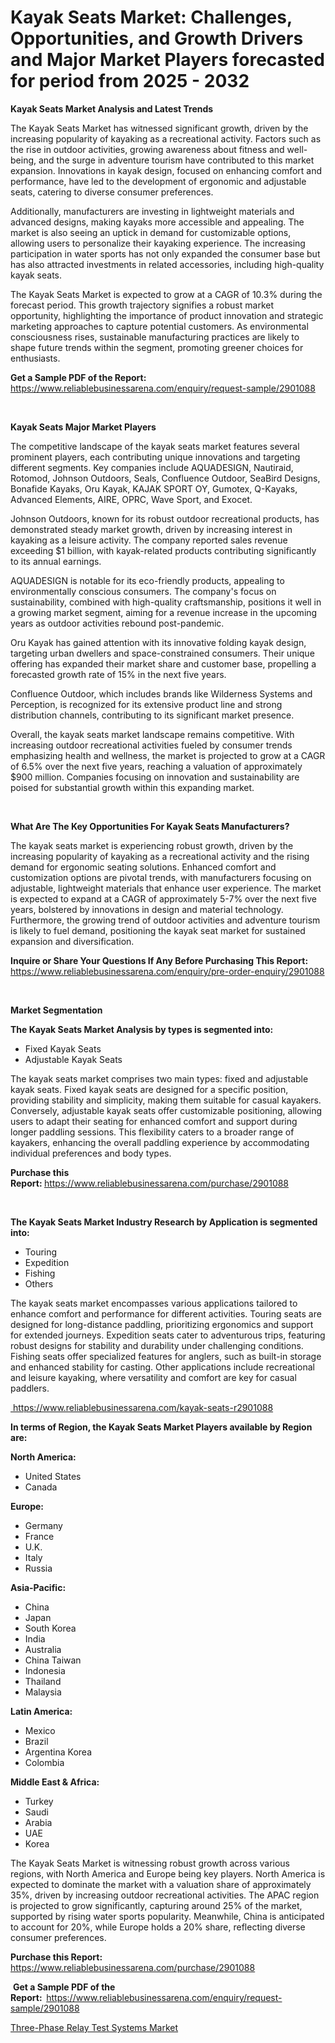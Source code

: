 <p><h1>Kayak Seats Market: Challenges, Opportunities, and Growth Drivers and Major Market Players forecasted for period from 2025 - 2032</h1></p><p><strong>Kayak Seats Market Analysis and Latest Trends</strong></p>
<p><p>The Kayak Seats Market has witnessed significant growth, driven by the increasing popularity of kayaking as a recreational activity. Factors such as the rise in outdoor activities, growing awareness about fitness and well-being, and the surge in adventure tourism have contributed to this market expansion. Innovations in kayak design, focused on enhancing comfort and performance, have led to the development of ergonomic and adjustable seats, catering to diverse consumer preferences.</p><p>Additionally, manufacturers are investing in lightweight materials and advanced designs, making kayaks more accessible and appealing. The market is also seeing an uptick in demand for customizable options, allowing users to personalize their kayaking experience. The increasing participation in water sports has not only expanded the consumer base but has also attracted investments in related accessories, including high-quality kayak seats.</p><p>The Kayak Seats Market is expected to grow at a CAGR of 10.3% during the forecast period. This growth trajectory signifies a robust market opportunity, highlighting the importance of product innovation and strategic marketing approaches to capture potential customers. As environmental consciousness rises, sustainable manufacturing practices are likely to shape future trends within the segment, promoting greener choices for enthusiasts.</p></p>
<p><strong>Get a Sample PDF of the Report:&nbsp;</strong> <a href="https://www.reliablebusinessarena.com/enquiry/request-sample/2901088?utm_campaign=2485&utm_medium=2&utm_source=Github&utm_content=ia&utm_term=16032025&utm_id=kayak-seats">https://www.reliablebusinessarena.com/enquiry/request-sample/2901088</a></p>
<p>&nbsp;</p>
<p><strong>Kayak Seats Major Market Players</strong></p>
<p><p>The competitive landscape of the kayak seats market features several prominent players, each contributing unique innovations and targeting different segments. Key companies include AQUADESIGN, Nautiraid, Rotomod, Johnson Outdoors, Seals, Confluence Outdoor, SeaBird Designs, Bonafide Kayaks, Oru Kayak, KAJAK SPORT OY, Gumotex, Q-Kayaks, Advanced Elements, AIRE, OPRC, Wave Sport, and Exocet.</p><p>Johnson Outdoors, known for its robust outdoor recreational products, has demonstrated steady market growth, driven by increasing interest in kayaking as a leisure activity. The company reported sales revenue exceeding $1 billion, with kayak-related products contributing significantly to its annual earnings.</p><p>AQUADESIGN is notable for its eco-friendly products, appealing to environmentally conscious consumers. The company's focus on sustainability, combined with high-quality craftsmanship, positions it well in a growing market segment, aiming for a revenue increase in the upcoming years as outdoor activities rebound post-pandemic. </p><p>Oru Kayak has gained attention with its innovative folding kayak design, targeting urban dwellers and space-constrained consumers. Their unique offering has expanded their market share and customer base, propelling a forecasted growth rate of 15% in the next five years.</p><p>Confluence Outdoor, which includes brands like Wilderness Systems and Perception, is recognized for its extensive product line and strong distribution channels, contributing to its significant market presence.</p><p>Overall, the kayak seats market landscape remains competitive. With increasing outdoor recreational activities fueled by consumer trends emphasizing health and wellness, the market is projected to grow at a CAGR of 6.5% over the next five years, reaching a valuation of approximately $900 million. Companies focusing on innovation and sustainability are poised for substantial growth within this expanding market.</p></p>
<p>&nbsp;</p>
<p><strong>What Are The Key Opportunities For Kayak Seats Manufacturers?</strong></p>
<p><p>The kayak seats market is experiencing robust growth, driven by the increasing popularity of kayaking as a recreational activity and the rising demand for ergonomic seating solutions. Enhanced comfort and customization options are pivotal trends, with manufacturers focusing on adjustable, lightweight materials that enhance user experience. The market is expected to expand at a CAGR of approximately 5-7% over the next five years, bolstered by innovations in design and material technology. Furthermore, the growing trend of outdoor activities and adventure tourism is likely to fuel demand, positioning the kayak seat market for sustained expansion and diversification.</p></p>
<p><strong>Inquire or Share Your Questions If Any Before Purchasing This Report:</strong> <a href="https://www.reliablebusinessarena.com/enquiry/pre-order-enquiry/2901088?utm_campaign=2485&utm_medium=2&utm_source=Github&utm_content=ia&utm_term=16032025&utm_id=kayak-seats">https://www.reliablebusinessarena.com/enquiry/pre-order-enquiry/2901088</a></p>
<p>&nbsp;</p>
<p><strong>Market Segmentation</strong></p>
<p><strong>The Kayak Seats Market Analysis by types is segmented into:</strong></p>
<p><ul><li>Fixed Kayak Seats</li><li>Adjustable Kayak Seats</li></ul></p>
<p><p>The kayak seats market comprises two main types: fixed and adjustable kayak seats. Fixed kayak seats are designed for a specific position, providing stability and simplicity, making them suitable for casual kayakers. Conversely, adjustable kayak seats offer customizable positioning, allowing users to adapt their seating for enhanced comfort and support during longer paddling sessions. This flexibility caters to a broader range of kayakers, enhancing the overall paddling experience by accommodating individual preferences and body types.</p></p>
<p><strong>Purchase this Report:&nbsp;</strong><a href="https://www.reliablebusinessarena.com/purchase/2901088?utm_campaign=2485&utm_medium=2&utm_source=Github&utm_content=ia&utm_term=16032025&utm_id=kayak-seats">https://www.reliablebusinessarena.com/purchase/2901088</a></p>
<p>&nbsp;</p>
<p><strong>The Kayak Seats Market Industry Research by Application is segmented into:</strong></p>
<p><ul><li>Touring</li><li>Expedition</li><li>Fishing</li><li>Others</li></ul></p>
<p><p>The kayak seats market encompasses various applications tailored to enhance comfort and performance for different activities. Touring seats are designed for long-distance paddling, prioritizing ergonomics and support for extended journeys. Expedition seats cater to adventurous trips, featuring robust designs for stability and durability under challenging conditions. Fishing seats offer specialized features for anglers, such as built-in storage and enhanced stability for casting. Other applications include recreational and leisure kayaking, where versatility and comfort are key for casual paddlers.</p></p>
<p><a href="https://www.reliablebusinessarena.com/kayak-seats-r2901088?utm_campaign=2485&utm_medium=2&utm_source=Github&utm_content=ia&utm_term=16032025&utm_id=kayak-seats">&nbsp;https://www.reliablebusinessarena.com/kayak-seats-r2901088</a></p>
<p><strong>In terms of Region, the Kayak Seats Market Players available by Region are:</strong></p>
<p>
    <p> <strong> North America: </strong>
        <ul>
            <li>United States</li>
            <li>Canada</li>
        </ul>
        </p> 
    <p> <strong> Europe: </strong>
        <ul>
            <li>Germany</li>
            <li>France</li>
            <li>U.K.</li>
            <li>Italy</li>
            <li>Russia</li>
        </ul>
        </p> 
    <p> <strong> Asia-Pacific: </strong>
        <ul>
            <li>China</li>
            <li>Japan</li>
            <li>South Korea</li>
            <li>India</li>
            <li>Australia</li>
            <li>China Taiwan</li>
            <li>Indonesia</li>
            <li>Thailand</li>
            <li>Malaysia</li>
        </ul>
        </p> 
    <p> <strong> Latin America: </strong>
        <ul>
            <li>Mexico</li>
            <li>Brazil</li>
            <li>Argentina Korea</li>
            <li>Colombia</li>
        </ul>
        </p> 
    <p> <strong> Middle East & Africa: </strong>
        <ul>
            <li>Turkey</li>
            <li>Saudi</li>
            <li>Arabia</li>
            <li>UAE</li>
            <li>Korea</li>
        </ul>
    </p>
    </p>
<p><p>The Kayak Seats Market is witnessing robust growth across various regions, with North America and Europe being key players. North America is expected to dominate the market with a valuation share of approximately 35%, driven by increasing outdoor recreational activities. The APAC region is projected to grow significantly, capturing around 25% of the market, supported by rising water sports popularity. Meanwhile, China is anticipated to account for 20%, while Europe holds a 20% share, reflecting diverse consumer preferences.</p></p>
<p><strong>Purchase this Report: </strong><a href="https://www.reliablebusinessarena.com/purchase/2901088?utm_campaign=2485&utm_medium=2&utm_source=Github&utm_content=ia&utm_term=16032025&utm_id=kayak-seats">https://www.reliablebusinessarena.com/purchase/2901088</a></p>
<p>&nbsp;<strong>Get a Sample PDF of the Report:&nbsp;&nbsp;</strong><a href="https://www.reliablebusinessarena.com/enquiry/request-sample/2901088?utm_campaign=2485&utm_medium=2&utm_source=Github&utm_content=ia&utm_term=16032025&utm_id=kayak-seats">https://www.reliablebusinessarena.com/enquiry/request-sample/2901088</a></p>
<p><strong></strong></p>
<p><p><a href="https://github.com/kathiestrine5ty/Market-Research-Report-List-1/blob/main/three-phase-relay-test-systems-market.md?utm_campaign=2485&utm_medium=2&utm_source=Github&utm_content=ia&utm_term=16032025&utm_id=kayak-seats">Three-Phase Relay Test Systems Market</a></p></p>